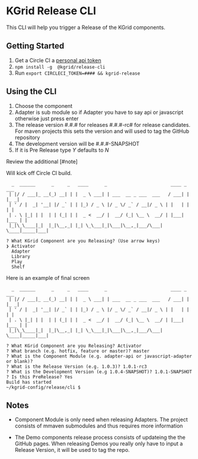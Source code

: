 # KGrid Release CLI

This CLI will help you trigger a Release of the KGrid components.  

## Getting Started

1. Get a Circle CI a [personal api token](https://circleci.com/docs/2.0/managing-api-tokens/#creating-a-personal-api-token)
1.  ```npm install -g  @kgrid/release-cli ```
1. Run ```export CIRCLECI_TOKEN=#### && kgrid-release``` 

## Using the CLI
 
1. Choose the component
1. Adapter is sub module so if Adapter you have to say api or javascript otherwise just press enter
1. The release version  #.#.# for releases #.#.#-rc# for release candidates. For maven projects this sets
the version and will used to tag the GitHub repository
1. The development version will be #.#.#-SNAPSHOT
1. If it is Pre Release type _Y_ defaults to _N_

Review the additional [#note]

Will kick off Circle CI build.

```text
  _  ______      _     _   ____      _                        ____ _     ___ 
 | |/ / ___|_ __(_) __| | |  _ \ ___| | ___  __ _ ___  ___   / ___| |   |_ _|
 | ' / |  _| '__| |/ _` | | |_) / _ \ |/ _ \/ _` / __|/ _ \ | |   | |    | | 
 | . \ |_| | |  | | (_| | |  _ <  __/ |  __/ (_| \__ \  __/ | |___| |___ | | 
 |_|\_\____|_|  |_|\__,_| |_| \_\___|_|\___|\__,_|___/\___|  \____|_____|___|
                                                                             
? What KGrid Component are you Releasing? (Use arrow keys)
❯ Activator 
  Adapter 
  Library 
  Play 
  Shelf 
```


Here is an example of final screen

```text
  _  ______      _     _   ____      _                        ____ _     ___ 
 | |/ / ___|_ __(_) __| | |  _ \ ___| | ___  __ _ ___  ___   / ___| |   |_ _|
 | ' / |  _| '__| |/ _` | | |_) / _ \ |/ _ \/ _` / __|/ _ \ | |   | |    | | 
 | . \ |_| | |  | | (_| | |  _ <  __/ |  __/ (_| \__ \  __/ | |___| |___ | | 
 |_|\_\____|_|  |_|\__,_| |_| \_\___|_|\___|\__,_|___/\___|  \____|_____|___|
                                                                             
? What KGrid Component are you Releasing? Activator
? What branch (e.g. hotfix, feature or master)? master
? What is the Component Module (e.g. adapter-api or javascript-adapter or blank)? 
? What is the Release Version (e.g. 1.0.3)? 1.0.1-rc3
? What is the Development Version (e.g 1.0.4-SNAPSHOT)? 1.0.1-SNAPSHOT
? Is this PreRelease? Yes
Build has started
~/kgrid-config/release/cli $ 

```

## Notes

- Component Module is only need when releasing Adapters.  The project consists of mmaven submodules 
and thus requires more information

- The Demo components release process consists of updateing the the GitHub pages.  When releasing Demos
you really only have to input a Release Version, it will be used to tag the repo.
